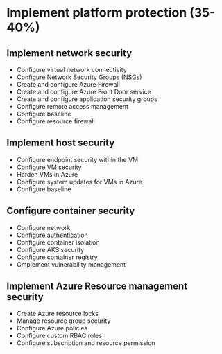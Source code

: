 # Implement platform protection (35-40%) 

## Implement network security 

- Configure virtual network connectivity 
- Configure Network Security Groups (NSGs) 
- Create and configure Azure Firewall  
- Create and configure Azure Front Door service 
- Create and configure application security groups 
- Configure remote access management 
- Configure baseline 
- Configure resource firewall 

## Implement host security 

- Configure endpoint security within the VM 
- Configure VM security 
- Harden VMs in Azure 
- Configure system updates for VMs in Azure 
- Configure baseline 

## Configure container security 

- Configure network  
- Configure authentication 
- Configure container isolation 
- Configure AKS security 
- Configure container registry 
- Cmplement vulnerability management 

## Implement Azure Resource management security 

- Create Azure resource locks 
- Manage resource group security 
- Configure Azure policies  
- Configure custom RBAC roles 
- Configure subscription and resource permission
